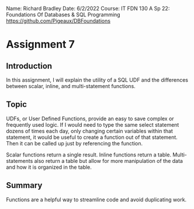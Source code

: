 Name: Richard Bradley
Date: 6/2/2022
Course: IT FDN 130 A Sp 22: Foundations Of Databases & SQL Programming
https://github.com/Pigeaux/DBFoundations 

# Assignment 7

## Introduction
In this assignment, I will explain the utility of a SQL UDF and the differences between scalar, inline, and multi-statement functions.

## Topic
UDFs, or User Defined Functions, provide an easy to save complex or frequently used logic. If I would need to type the same select statement dozens of times each day, only changing certain variables within that statement, it would be useful to create a function out of that statement. Then it can be called up just by referencing the function.

Scalar functions return a single result. Inline functions return a table. Multi-statements also return a table but allow for more manipulation of the data and how it is organized in the table.

## Summary
Functions are a helpful way to streamline code and avoid duplicating work.

